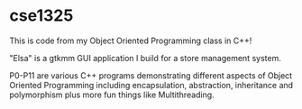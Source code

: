 # cse1325

This is code from my Object Oriented Programming class in C++!

"Elsa" is a gtkmm GUI application I build for a store management system.

P0-P11 are various C++ programs demonstrating different aspects of Object Oriented Programming including encapsulation, abstraction, inheritance and polymorphism plus more fun things like Multithreading. 

